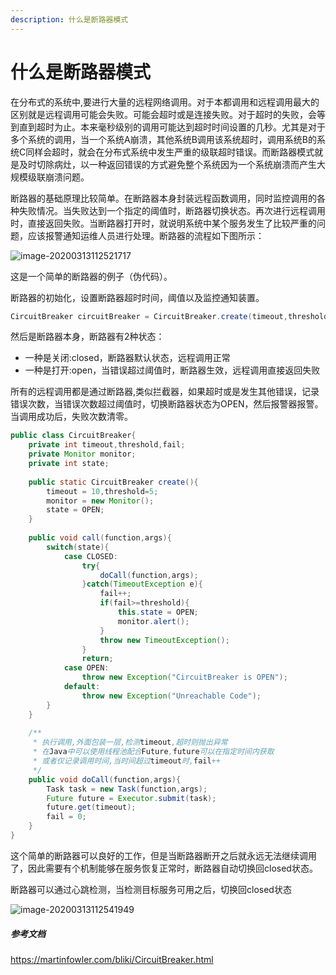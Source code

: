 ```yaml
---
description: 什么是断路器模式
---
```

# 什么是断路器模式

在分布式的系统中,要进行大量的远程网络调用。对于本都调用和远程调用最大的区别就是远程调用可能会失败。可能会超时或是连接失败。对于超时的失败，会等到直到超时为止。本来毫秒级别的调用可能达到超时时间设置的几秒。尤其是对于多个系统的调用，当一个系统A崩溃，其他系统B调用该系统超时，调用系统B的系统C同样会超时，就会在分布式系统中发生严重的级联超时错误。而断路器模式就是及时切除病灶，以一种返回错误的方式避免整个系统因为一个系统崩溃而产生大规模级联崩溃问题。

断路器的基础原理比较简单。在断路器本身封装远程函数调用，同时监控调用的各种失败情况。当失败达到一个指定的阈值时，断路器切换状态。再次进行远程调用时，直接返回失败。当断路器打开时，就说明系统中某个服务发生了比较严重的问题，应该报警通知运维人员进行处理。断路器的流程如下图所示：

![image-20200313112521717](D:\project\Java-Advance\distribute\.gitbook\assets\image-20200313112521717.png)



这是一个简单的断路器的例子（伪代码）。

断路器的初始化，设置断路器超时时间，阈值以及监控通知装置。

```java
CircuitBreaker circuitBreaker = CircuitBreaker.create(timeout,threshold,monitor);
```

然后是断路器本身，断路器有2种状态：

- 一种是关闭:closed，断路器默认状态，远程调用正常
- 一种是打开:open，当错误超过阈值时，断路器生效，远程调用直接返回失败

所有的远程调用都是通过断路器,类似拦截器，如果超时或是发生其他错误，记录错误次数，当错误次数超过阈值时，切换断路器状态为OPEN，然后报警器报警。当调用成功后，失败次数清零。

```java
public class CircuitBreaker{
	private int timeout,threshold,fail;
	private Monitor monitor;
	private int state;
	
	public static CircuitBreaker create(){
		timeout = 10,threshold=5;
		monitor = new Monitor();
		state = OPEN;
	}
	
	public void call(function,args){
		switch(state){
			case CLOSED: 
				try{
					doCall(function,args);
				}catch(TimeoutException e){
					fail++;
					if(fail>=threshold){
						this.state = OPEN;
                        monitor.alert();
					}
					throw new TimeoutException();
				}
				return;
			case OPEN:
            	throw new Exception("CircuitBreaker is OPEN");
            default:
            	throw new Exception("Unreachable Code");
		}
	}
	
	/**
	 * 执行调用,外面包装一层,检测timeout,超时则抛出异常
	 * 在Java中可以使用线程池配合Future,future可以在指定时间内获取
	 * 或者仅记录调用时间,当时间超过timeout时,fail++
	 */
	public void doCall(function,args){
		Task task = new Task(function,args);
		Future future = Executor.submit(task);
        future.get(timeout);
        fail = 0;
	}
}
```

这个简单的断路器可以良好的工作，但是当断路器断开之后就永远无法继续调用了，因此需要有个机制能够在服务恢复正常时，断路器自动切换回closed状态。

断路器可以通过心跳检测，当检测目标服务可用之后，切换回closed状态

![image-20200313112541949](D:\project\Java-Advance\distribute\.gitbook\assets\image-20200313112541949.png)









##### 参考文档

https://martinfowler.com/bliki/CircuitBreaker.html